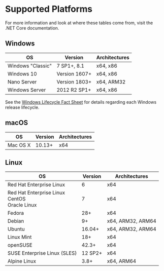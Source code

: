 # Supported Platforms

For more information and look at where these tables come from, visit the .NET Core documentation.

## Windows

OS                            | Version                       | Architectures  |
------------------------------|-------------------------------|----------------|
Windows "Classic"                | 7 SP1+, 8.1                   | x64, x86       |
Windows 10             | Version 1607+                 | x64, x86       |
Nano Server                   | Version 1803+                 | x64, ARM32     |
Windows Server                | 2012 R2 SP1+                  | x64, x86       |

See the [Windows Lifecycle Fact Sheet](https://support.microsoft.com/en-us/help/13853/windows-lifecycle-fact-sheet) for details regarding each Windows release lifecycle.

## macOS

OS                            | Version                       | Architectures  | 
------------------------------|-------------------------------|----------------|
Mac OS X                      | 10.13+                        | x64            |

## Linux

OS                            | Version                       | Architectures  |
------------------------------|-------------------------------|----------------|
Red Hat Enterprise Linux      | 6                             | x64            |
Red Hat Enterprise Linux <br> CentOS <br> Oracle Linux | 7    | x64            |
Fedora                        | 28+                    | x64            |
Debian                        | 9+                       | x64, ARM32, ARM64     | 
Ubuntu                        | 16.04+                  | x64, ARM32, ARM64   |
Linux Mint                    | 18+                          | x64            |
openSUSE                      | 42.3+                         | x64            | 
SUSE Enterprise Linux (SLES)  | 12 SP2+                       | x64            |
Alpine Linux                  | 3.8+                          | x64, ARM64            | 